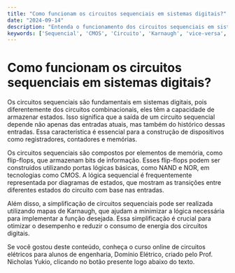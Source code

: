 ```yaml
---
title: "Como funcionam os circuitos sequenciais em sistemas digitais?"
date: "2024-09-14"
description: "Entenda o funcionamento dos circuitos sequenciais em sistemas digitais e sua importância na engenharia elétrica."
keywords: ['Sequencial', 'CMOS', 'Circuito', 'Karnaugh', 'vice-versa', 'Digital', 'porta']
---
```


# Como funcionam os circuitos sequenciais em sistemas digitais?

Os circuitos sequenciais são fundamentais em sistemas digitais, pois diferentemente dos circuitos combinacionais, eles têm a capacidade de armazenar estados. Isso significa que a saída de um circuito sequencial depende não apenas das entradas atuais, mas também do histórico dessas entradas. Essa característica é essencial para a construção de dispositivos como registradores, contadores e memórias.

Os circuitos sequenciais são compostos por elementos de memória, como flip-flops, que armazenam bits de informação. Esses flip-flops podem ser construídos utilizando portas lógicas básicas, como NAND e NOR, em tecnologias como CMOS. A lógica sequencial é frequentemente representada por diagramas de estados, que mostram as transições entre diferentes estados do circuito com base nas entradas.

Além disso, a simplificação de circuitos sequenciais pode ser realizada utilizando mapas de Karnaugh, que ajudam a minimizar a lógica necessária para implementar a função desejada. Essa simplificação é crucial para otimizar o desempenho e reduzir o consumo de energia dos circuitos digitais.

Se você gostou deste conteúdo, conheça o curso online de circuitos elétricos para alunos de engenharia, Domínio Elétrico, criado pelo Prof. Nicholas Yukio, clicando no botão presente logo abaixo do texto.